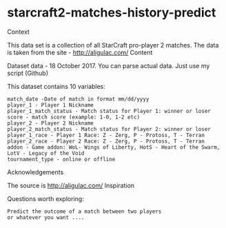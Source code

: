# starcraft2-matches-history-predict

Context

This data set is a collection of all StarCraft pro-player 2 matches. The data is taken from the site - http://aligulac.com/
Content

Dataset data - 18 October 2017. You can parse actual data. Just use my script (Github)

This dataset contains 10 variables:

    match_date -Date of match in format mm/dd/yyyy
    player_1 - Player 1 Nickname
    player_1_match_status - Match status for Player 1: winner or loser
    score - match score (example: 1-0, 1-2 etc)
    player_2 - Player 2 Nickname
    player_2_match_status - Match status for Player 2: winner or loser
    player_1_race - Player 1 Race: Z - Zerg, P - Protoss, T - Terran
    player_2_race - Player 2 Race: Z - Zerg, P - Protoss, T - Terran
    addon - Game addon: WoL- Wings of Liberty, HotS - Heart of the Swarm, LotV - Legacy of the Void
    tournament_type - online or offline

Acknowledgements

The source is http://aligulac.com/
Inspiration

Questions worth exploring:

    Predict the outcome of a match between two players
    or whatever you want ....

